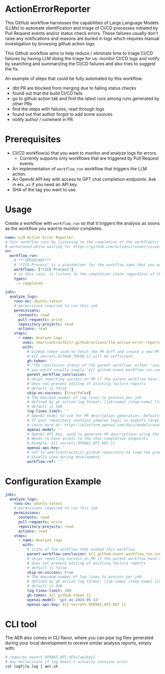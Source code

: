 # ActionErrorReporter

This GitHub workflow harnesses the capabilities of Large Language Models (LLMs)
to automate identification and triage of CI/CD processes initiated by Pull
Request events and/or status check errors. These failures usually don't raise
any notifications and reasons are buried in logs which requires manual
investigation by browsing github action logs.

This Github workflow aims to help reduce / eliminate time to triage CI/CD
failures by having LLM doing the triage for us: monitor CI/CD logs and notify by
searching and summarizing the CI/CD failures and also tries to suggest the fix.

An example of steps that could be fully automated by this workflow:

- dbt PR are blocked from merging due to failing status checks
- found out that the build CI/CD fails
- go to github action tab and find the latest runs among runs generated by other
  PRs
- find the steps with failures, read through logs
- found out that author forgot to add some sources
- notify author / comment in PR

# Prerequisites

- CI/CD workflow(s) that you want to monitor and analyze logs for errors.
  - Currently supports only workflows that are triggered by Pull Request events.
- An implementation of `workflow_run` workflow that triggers the LLM action.
- An OpenAI API key with access to GPT chat completion endpoints. Ask in
  `#ds_ai` if you need an API key.
- SHA of the tag you want to use.

# Usage

Create a workflow with `workflow_run` so that it triggers the analysis as soons
as the workflow you want to monitor completes.

```yaml
name: LLM Action Error Reporter
# this workflow runs by listening to the completion of the workflow(s) specified in the `workflows` field
# workaround while waiting for https://github.com/actions/runner/issues/886 (gh run view can't run in currently running workflow)
on:
  workflow_run:
    # ***IMPORTANT***
    # "CICD Process" is a placeholder for the workflow name that you want to monitor
    workflows: ["CICD Process"]
    # in this case, it listens to the completion state regardless of the outcome as we want to listen to both failure and success
    types:
      - completed

jobs:
  analyze_logs:
    runs-on: ubuntu-latest
    # permissions required to run this job
    permissions:
      contents: read
      pull-requests: write
      repository-projects: read
      actions: read
    steps:
      - name: Analyze logs
        uses: smartcontractkit/.github/actions/llm-action-error-reporter@[SHA] # points to a specific tag like llm-action-error-reporter@0.3.0
        with:
          # GitHub token used to fetch the PR diff and create a new PR comment.
          # ${{ secrets.GITHUB_TOKEN }} will be sufficient.
          gh-token: ''
          # "The conclusion status of the parent workflow: either 'success' or 'failure'"
          # you would usually supply '${{ github.event.workflow_run.conclusion }}' here
          parent_workflow_conclusion: ''
          # skips reporting success on PR if the parent workflow hasn't failed to reduce noise
          # does not prevent editing of existing failure reports
          # default is false
          skip-on-success: [true/false]
          # The maximum number of log lines to process per job
          # defined by gh action log format: [job-name] [step-name] [log-line]
          # default is 500
          log-lines-limit: ''
          # OpenAI model to use for PR description generation. Defaults to 'gpt-3.5-turbo-0125'.
          # If your repository contains complex logic or expects large diffs, use 'gpt-4-turbo-2024-04-09' or newer.
          # Learn more at: https://platform.openai.com/docs/models/overview
          openai-model: ''
          # OpenAI API Key, used to generate PR descriptions using the GPT model.
          # Needs to have access to the chat-completion endpoints
          # Example: ${{ secrets.OPENAI_API_KEY }}
          openai-api-key: ''
          # ref to smartcontractkit/.github repository to load the prompt from. Defaults to main.
          # Usually used during development.
          workflow-ref: ''
```

# Configuration Example

```yaml
jobs:
  analyze_logs:
    runs-on: ubuntu-latest
    # permissions required to run this job
    permissions:
      contents: read
      pull-requests: write
      repository-projects: read
      actions: read
    steps:
      - name: Analyze logs
        with:
          # state of the workflow that evoked this workflow
          parent-workflow-conclusion: ${{ github.event.workflow_run.conclusion }}
          # skips reporting success on PR if the parent workflow hasn't failed to reduce noise
          # does not prevent editing of existing failure reports
          # default is false
          skip-on-success: true
          # The maximum number of log lines to process per job
          # defined by gh action log format: [job-name] [step-name] [log-line]
          # default is 500
          log-lines-limit: 300
          gh-token: ${{ github.token }}
          openai-model: 'gpt-4o-2024-05-13'
          openai-api-key: ${{ secrets.OPENAI_API_KEY }}
```

# CLI tool

The AER also comes in CLI flavor, where you can pipe log files generated during
your local development to receive similar analysis reports, simply with:

```bash
# requires export OPENAI_API_KEY=[apikey]
# may hallucinate if log doesn't actually contains error
cat logfile.log | aer.sh
```
